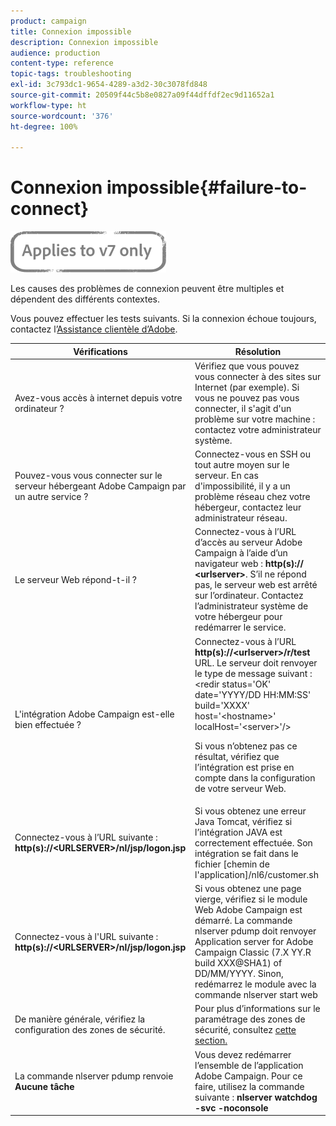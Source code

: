 ```yaml
---
product: campaign
title: Connexion impossible
description: Connexion impossible
audience: production
content-type: reference
topic-tags: troubleshooting
exl-id: 3c793dc1-9654-4289-a3d2-30c3078fd848
source-git-commit: 20509f44c5b8e0827a09f44dffdf2ec9d11652a1
workflow-type: ht
source-wordcount: '376'
ht-degree: 100%

---
```


# Connexion impossible{#failure-to-connect}

![](../../assets/v7-only.svg)

Les causes des problèmes de connexion peuvent être multiples et dépendent des différents contextes.

Vous pouvez effectuer les tests suivants. Si la connexion échoue toujours, contactez l’[Assistance clientèle d’Adobe](https://helpx.adobe.com/fr/enterprise/admin-guide.html/enterprise/using/support-for-experience-cloud.ug.html).



<table> 
<thead> 
<tr> 
<th>Vérifications<br /> </th> 
<th>Résolution<br /> </th> 
</tr> 
</thead> 
<tbody> 
<tr> 
<td>Avez-vous accès à internet depuis votre ordinateur ?</td> 
<td>Vérifiez que vous pouvez vous connecter à des sites sur Internet (par exemple). Si vous ne pouvez pas vous connecter, il s'agit d'un problème sur votre machine : contactez votre administrateur système.</td>
</tr>
<tr> 
<td>Pouvez-vous vous connecter sur le serveur hébergeant Adobe Campaign par un autre service ?</td> 
<td>Connectez-vous en SSH ou tout autre moyen sur le serveur. En cas d'impossibilité, il y a un problème réseau chez votre hébergeur, contactez leur administrateur réseau.</td>
</tr>
<tr> 
<td>Le serveur Web répond-t-il ?</td> 
<td>Connectez-vous à l’URL d’accès au serveur Adobe Campaign à l’aide d’un navigateur web : <b>http(s):// &lt;urlserver&gt;</b>. S’il ne répond pas, le serveur web est arrêté sur l’ordinateur. Contactez l’administrateur système de votre hébergeur pour redémarrer le service.</td>
</tr>
<tr> 
<td>L'intégration Adobe Campaign est-elle bien effectuée ?</td> 
<td>Connectez-vous à l’URL <b>http(s)://&lt;urlserver&gt;/r/test</b> URL. Le serveur doit renvoyer le type de message suivant : &lt;redir status='OK' date='YYYY/DD HH:MM:SS' build='XXXX' host='&lt;hostname&gt;' localHost='&lt;server&gt;'/&gt;

Si vous n’obtenez pas ce résultat, vérifiez que l’intégration est prise en compte dans la configuration de votre serveur Web.</td>
</tr>
<tr> 
<td>Connectez-vous à l’URL suivante : <b>http(s)://&lt;URLSERVER&gt;/nl/jsp/logon.jsp</b></td>
<td>Si vous obtenez une erreur Java Tomcat, vérifiez si l’intégration JAVA est correctement effectuée. Son intégration se fait dans le fichier [chemin de l'application]/nl6/customer.sh</td>
</tr>
<tr> 
<td>Connectez-vous à l'URL suivante : <b>http(s)://&lt;URLSERVER&gt;/nl/jsp/logon.jsp</b></td>
<td>Si vous obtenez une page vierge, vérifiez si le module Web Adobe Campaign est démarré. La commande nlserver pdump doit renvoyer Application server for Adobe Campaign Classic (7.X YY.R build XXX@SHA1) of DD/MM/YYYY. Sinon, redémarrez le module avec la commande nlserver start web</td>
</tr>
<tr>
<td>De manière générale, vérifiez la configuration des zones de sécurité.</td>
<td>Pour plus d’informations sur le paramétrage des zones de sécurité, consultez <a href="https://experienceleague.adobe.com/docs/campaign-classic/using/installing-campaign-classic/additional-configurations/configuring-campaign-server.html?lang=fr#configuring-campaign-server"/>cette section.</a></td>
</tr>
<tr>
<td>La commande nlserver pdump renvoie <b>Aucune tâche</b></td>
<td>Vous devez redémarrer l’ensemble de l’application Adobe Campaign. Pour ce faire, utilisez la commande suivante : <b>nlserver watchdog -svc -noconsole</b></td>
</tr>
</tbody> 
</table>
